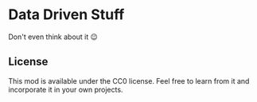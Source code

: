 # Data Driven Stuff

Don't even think about it :wink:

## License

This mod is available under the CC0 license. Feel free to learn from it and incorporate it in your own projects.
